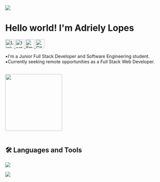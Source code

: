 <img src="https://capsule-render.vercel.app/api?type=waving&color=000000&height=120&section=header"/>
  <h1>Hello world! I'm Adriely Lopes</h1>

<p>
  <a href="https://www.linkedin.com/in/adriely-lopes/" target="_blank">
    <img src="https://img.shields.io/badge/-LinkedIn-000000?style=for-the-badge&logo=linkedin&logoColor=444444" alt="LinkedIn" height="28"/>
  </a>
  <a href="https://www.instagram.com/adrielylopees/" target="_blank">
    <img src="https://img.shields.io/badge/-Instagram-000000?style=for-the-badge&logo=instagram&logoColor=444444" alt="Instagram" height="28"/>
  </a>
  <a href="mailto:adrielymaiara@hotmail.com" target="_blank">
    <img src="https://img.shields.io/badge/-Email-000000?style=for-the-badge&logo=gmail&logoColor=444444" alt="Email" height="28"/>
  </a>
   <a href="https://github.com/Adrilopes" target="_blank">
    <img src="https://img.shields.io/badge/-Follow%20Me-000000?style=for-the-badge&logo=github&logoColor=444444" alt="GitHub Follow" height="28"/>
  </a>
</p>

<p>
  ▪️I'm a Junior Full Stack Developer and Software Engineering student.<br>
  ▪️Currently seeking remote opportunities as a Full Stack Web Developer.
</p>

<br>

<div>
  <img height="180em" src="https://github-readme-stats.vercel.app/api/top-langs/?username=adrilopes&layout=compact&langs_count=16&bg_color=000000&title_color=d9d9d9&text_color=cccccc&icon_color=ffffff"/>
</div>

<br>

<h2>🛠️ Languages and Tools</h2>

<p>
  <img src="https://skillicons.dev/icons?i=js,react,nodejs,html,css,postman,git,github,postgres,vscode,figma" />
</p>
<img src="https://capsule-render.vercel.app/api?type=waving&color=000000&height=120&section=footer"/>


 

 
